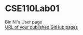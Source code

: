 # CSE110Lab01
Bin Ni's User page
<br>
[URL of your published GitHub pages](https://github.com/BinnYEver/CSE110Lab01)
